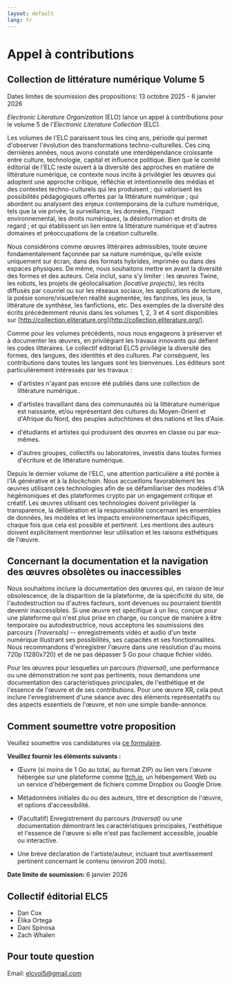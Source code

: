 ```yaml
---
layout: default
lang: fr
---
```


# Appel à contributions

## Collection de littérature numérique Volume 5

Dates limites de soumission des propositions: 13 octobre 2025 - 6
janvier 2026

*Electronic Literature Organization* (ELO) lance un appel à
contributions pour le volume 5 de l'*Electronic Literature Collection*
(ELC).

Les volumes de l'ELC paraissent tous les cinq ans, période qui permet
d\'observer l\'évolution des transformations techno-culturelles. Ces
cinq dernières années, nous avons constaté une interdépendance
croissante entre culture, technologie, capital et influence politique.
Bien que le comité éditorial de l'ELC reste ouvert à la diversité des
approches en matière de littérature numérique, ce contexte nous incite à
privilégier les œuvres qui adoptent une approche critique, réfléchie et
intentionnelle des médias et des contextes techno-culturels qui les
produisent ; qui valorisent les possibilités pédagogiques offertes par
la littérature numérique ; qui abordent ou analysent des enjeux
contemporains de la culture numérique, tels que la vie privée, la
surveillance, les données, l\'impact environnemental, les droits
numériques, la désinformation et droits de regard ; et qui établissent
un lien entre la littérature numérique et d\'autres domaines et
préoccupations de la création culturelle.

Nous considérons comme œuvres littéraires admissibles, toute œuvre
fondamentalement façonnée par sa nature numérique, qu\'elle existe
uniquement sur écran, dans des formats hybrides, imprimée ou dans des
espaces physiques. De même, nous souhaitons mettre en avant la diversité
des formes et des auteurs. Cela inclut, sans s\'y limiter : les œuvres
Twine, les robots, les projets de géolocalisation *(locative projects)*,
les récits diffusés par courriel ou sur les réseaux sociaux, les
applications de lecture, la poésie sonore/visuelle/en réalité augmentée,
les fanzines, les jeux, la littérature de synthèse, les fanfictions,
etc. Des exemples de la diversité des écrits précédemment réunis dans
les volumes 1, 2, 3 et 4 sont disponibles sur
[http://collection.eliterature.org](http://collection.eliterature.org/).

Comme pour les volumes précédents, nous nous engageons à préserver et à
documenter les œuvres, en privilégiant les travaux innovants qui défient
les codes littéraires. Le collectif éditorial ELC5 privilégie la
diversité des formes, des langues, des identités et des cultures. Par
conséquent, les contributions dans toutes les langues sont les
bienvenues. Les éditeurs sont particulièrement intéressés par les
travaux :

- d'artistes n\'ayant pas encore été publiés dans une collection de littérature numérique..

- d'artistes travaillant dans des communautés où la littérature numérique est naissante, et/ou représentant des cultures du Moyen-Orient et d\'Afrique du Nord, des peuples autochtones et des nations et îles d\'Asie.

- d'étudiants et artistes qui produisent des œuvres en classe ou par eux-mêmes.

- d'autres groupes, collectifs ou laboratoires, investis dans toutes formes d\'écriture et de littérature numérique.

Depuis le dernier volume de l\'ELC, une attention particulière a été
portée à l\'IA générative et à la *blockchain*. Nous accueillons
favorablement les œuvres utilisant ces technologies afin de se
défamiliariser des modèles d\'IA hégémoniques et des plateformes crypto
par un engagement critique et créatif. Les œuvres utilisant ces
technologies doivent privilégier la transparence, la délibération et la
responsabilité concernant les ensembles de données, les modèles et les
impacts environnementaux spécifiques, chaque fois que cela est possible
et pertinent. Les mentions des auteurs doivent explicitement mentionner
leur utilisation et les raisons esthétiques de l\'œuvre.

## **Concernant la documentation et la navigation des œuvres obsolètes ou inaccessibles**

Nous souhaitons inclure la documentation des œuvres qui, en raison de
leur obsolescence, de la disparition de la plateforme, de la spécificité
du site, de l\'autodestruction ou d\'autres facteurs, sont devenues ou
pourraient bientôt devenir inaccessibles. Si une œuvre est spécifique à
un lieu, conçue pour une plateforme qui n\'est plus prise en charge, ou
conçue de manière à être temporaire ou autodestructrice, nous acceptons
les soumissions des parcours (*Traversals)* -- enregistrements vidéo et
audio d\'un texte numérique illustrant ses possibilités, ses capacités
et ses fonctionnalités. Nous recommandons d\'enregistrer l\'œuvre dans
une résolution d\'au moins 720p (1280x720) et de ne pas dépasser 5 Go
pour chaque fichier vidéo.

Pour les œuvres pour lesquelles un parcours *(traversal)*, une
performance ou une démonstration ne sont pas pertinents, nous demandons
une documentation des caractéristiques principales, de l\'esthétique et
de l\'essence de l\'œuvre et de ses contributions. Pour une œuvre XR,
cela peut inclure l\'enregistrement d\'une séance avec des éléments
représentatifs ou des aspects essentiels de l\'œuvre, et non une simple
bande-annonce.

## Comment soumettre votre proposition

Veuillez soumettre vos candidatures via [ce formulaire](https://forms.gle/Ftir1rj4NBoBBNJJA).

**Veuillez fournir les éléments suivants :**

- Œuvre (si moins de 1 Go au total, au format ZIP) ou lien vers l'œuvre hébergée sur une plateforme comme [Itch.io](http://itch.io), un hébergement Web ou un service d'hébergement de fichiers comme Dropbox ou Google Drive.

- Métadonnées initiales du ou des auteurs, titre et description de l'œuvre, et options d'accessibilité.

- (Facultatif) Enregistrement du parcours *(traversal)* ou une documentation démontrant les caractéristiques principales, l'esthétique et l'essence de l'œuvre si elle n'est pas facilement accessible, jouable ou interactive.

- Une brève déclaration de l'artiste/auteur, incluant tout avertissement pertinent concernant le contenu (environ 200 mots).

**Date limite de soumission:** 6 janvier 2026

## Collectif éditorial ELC5

- Dan Cox
- Élika Ortega
- Dani Spinosa
- Zach Whalen

## Pour toute question

Email: [elcvol5@gmail.com](mailto:elcvol5@gmail.com)
